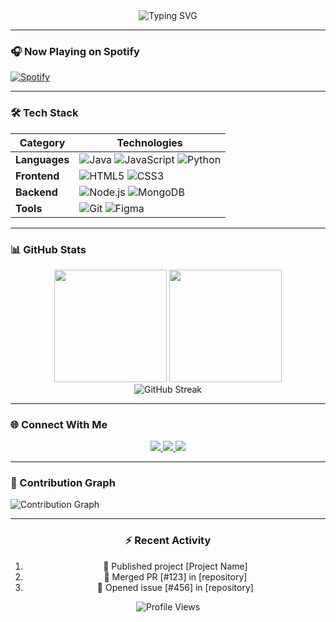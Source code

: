 <div align="center">
  <img src="https://readme-typing-svg.demolab.com?font=Fira+Code&size=35&duration=4000&pause=1000&color=20C20E&center=true&vCenter=true&width=500&lines=Hi+👋+I'm+Saket;Full+Stack+Developer;Open+Source+Enthusiast;Tech+Innovator" alt="Typing SVG" />
</div>

---

### 🎧 Now Playing on Spotify

[![Spotify](https://spotify-github-readme.vercel.app/api/spotify)](https://open.spotify.com/user/6hdmk3zo4keljfam1exqcxykv)

---

### 🛠️ Tech Stack

| **Category** | **Technologies** |
|--------------|------------------|
| **Languages**  | ![Java](https://img.shields.io/badge/Java-ED8B00?style=flat&logo=openjdk&logoColor=white) ![JavaScript](https://img.shields.io/badge/JavaScript-F7DF1E?style=flat&logo=javascript&logoColor=black) ![Python](https://img.shields.io/badge/Python-3776AB?style=flat&logo=python&logoColor=white) |
| **Frontend**   | ![HTML5](https://img.shields.io/badge/HTML5-E34F26?style=flat&logo=html5&logoColor=white) ![CSS3](https://img.shields.io/badge/CSS3-1572B6?style=flat&logo=css3&logoColor=white) |
| **Backend**    | ![Node.js](https://img.shields.io/badge/Node.js-339933?style=flat&logo=nodedotjs&logoColor=white) ![MongoDB](https://img.shields.io/badge/MongoDB-47A248?style=flat&logo=mongodb&logoColor=white) |
| **Tools**      | ![Git](https://img.shields.io/badge/Git-F05032?style=flat&logo=git&logoColor=white) ![Figma](https://img.shields.io/badge/Figma-F24E1E?style=flat&logo=figma&logoColor=white) |

---

### 📊 GitHub Stats

<div align="center">
  <img height="180em" src="https://github-readme-stats.vercel.app/api?username=saketkharche&show_icons=true&theme=merko&include_all_commits=true&count_private=true"/>
  <img height="180em" src="https://github-readme-stats.vercel.app/api/top-langs/?username=saketkharche&layout=compact&langs_count=8&theme=merko"/>
</div>

<div align="center">
  <img src="https://streak-stats.demolab.com?user=saketkharche&theme=merko" alt="GitHub Streak">
</div>

---

### 🌐 Connect With Me

<div align="center">
  <a href="https://twitter.com/saketkharche">
    <img src="https://img.shields.io/badge/Twitter-1DA1F2?style=for-the-badge&logo=twitter&logoColor=white" />
  </a>
  <a href="https://www.linkedin.com/in/saket-kharche-9b3323284/">
    <img src="https://img.shields.io/badge/LinkedIn-0077B5?style=for-the-badge&logo=linkedin&logoColor=white" />
  </a>
  <a href="https://leetcode.com/saketkharche/">
    <img src="https://img.shields.io/badge/LeetCode-FFA116?style=for-the-badge&logo=leetcode&logoColor=black" />
  </a>
</div>

---

### 🐍 Contribution Graph

![Contribution Graph](https://raw.githubusercontent.com/saketkharche/saketkharche/main/profile-3d-contrib/profile-night-rainbow.svg)

---

<div align="center">
  <h3>⚡ Recent Activity</h3>
  
  <!--START_SECTION:activity-->
  1. 🚀 Published project [Project Name]
  2. 🎉 Merged PR [#123] in [repository]
  3. 💪 Opened issue [#456] in [repository]
  <!--END_SECTION:activity-->
</div>

<div align="center">
  <img src="https://komarev.com/ghpvc/?username=saketkharche&style=flat-square&color=20C20E" alt="Profile Views"/>
</div>
